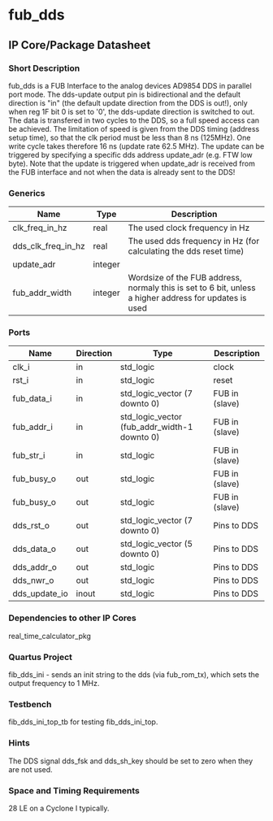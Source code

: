 # fub\_dds
## IP Core/Package Datasheet

### Short Description
fub\_dds is a FUB Interface to the analog devices AD9854 DDS in parallel port mode. The dds-update output pin is bidirectional and the default direction is "in" (the default update direction from the DDS is out!), only when reg 1F bit 0 is set to '0', the dds-update direction is switched to out. The data is transfered in two cycles to the DDS, so a full speed access can be achieved. The limitation of speed is given from the DDS timing (address setup time), so that the clk period must be less than 8 ns (125MHz). One write cycle takes therefore 16 ns (update rate 62.5 MHz). The update can be triggered by specifying a specific dds address update\_adr (e.g. FTW low byte). Note that the update is triggered when update\_adr is received from the FUB interface and not when the data is already sent to the DDS! 

### Generics

| Name               | Type    | Description                                                                                            |
|--------------------|---------|--------------------------------------------------------------------------------------------------------|
| clk\_freq\_in\_hz     | real    | The used clock frequency in Hz                                                                         |
| dds\_clk\_freq\_in\_hz | real    | The used dds frequency in Hz (for calculating the dds reset time)                                      |
| update\_adr         | integer |                                                                                                        |
| fub\_addr\_width     | integer | Wordsize of the FUB address, normaly this is set to 6 bit, unless a higher address for updates is used |

### Ports

| Name          | Direction | Type                                         | Description    |
|---------------|-----------|----------------------------------------------|----------------|
| clk\_i         | in        | std\_logic                                    | clock          |
| rst\_i         | in        | std\_logic                                    | reset          |
| fub\_data\_i    | in        | std\_logic\_vector (7 downto 0)                | FUB in (slave) |
| fub\_addr\_i    | in        | std\_logic\_vector (fub\_addr\_width-1 downto 0) | FUB in (slave) |
| fub\_str\_i     | in        | std\_logic                                    | FUB in (slave) |
| fub\_busy\_o    | out       | std\_logic                                    | FUB in (slave) |
| fub\_busy\_o    | out       | std\_logic                                    | FUB in (slave) |
| dds\_rst\_o     | out       | std\_logic\_vector (7 downto 0)                | Pins to DDS    |
| dds\_data\_o    | out       | std\_logic\_vector (5 downto 0)                | Pins to DDS    |
| dds\_addr\_o    | out       | std\_logic                                    | Pins to DDS    |
| dds\_nwr\_o     | out       | std\_logic                                    | Pins to DDS    |
| dds\_update\_io | inout     | std\_logic                                    | Pins to DDS    |


### Dependencies to other IP Cores
real\_time\_calculator\_pkg

### Quartus Project
fib\_dds\_ini - sends an init string to the dds (via fub\_rom\_tx), which sets the output frequency to 1 MHz.

### Testbench
fib\_dds\_ini\_top\_tb for testing fib\_dds\_ini\_top.

### Hints
The DDS signal dds\_fsk and dds\_sh\_key should be set to zero when they are not used.

### Space and Timing Requirements
28 LE on a Cyclone I typically.

